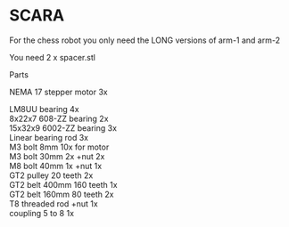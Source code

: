 # SCARA
 
For the chess robot you only need the LONG versions of arm-1 and arm-2
  
You need 2 x spacer.stl

Parts

NEMA 17 stepper motor 3x

LM8UU bearing 4x  
8x22x7 608-ZZ bearing 2x  
15x32x9 6002-ZZ bearing 3x  
Linear bearing rod 3x  
M3 bolt 8mm 10x for motor  
M3 bolt 30mm 2x +nut 2x  
M8 bolt 40mm 1x +nut 1x  
GT2 pulley 20 teeth 2x  
GT2 belt 400mm 160 teeth 1x  
GT2 belt 160mm 80 teeth 2x  
T8 threaded rod +nut 1x  
coupling 5 to 8 1x   
